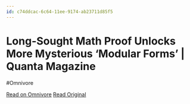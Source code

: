 ```yaml
---
id: c74ddcac-6c64-11ee-9174-ab23711d85f5
---
```


# Long-Sought Math Proof Unlocks More Mysterious ‘Modular Forms’ | Quanta Magazine
#Omnivore

[Read on Omnivore](https://omnivore.app/me/long-sought-math-proof-unlocks-more-mysterious-modular-forms-qua-18b3a3b7cc6)
[Read Original](https://www.quantamagazine.org/long-sought-math-proof-unlocks-more-mysterious-modular-forms-20230309)

